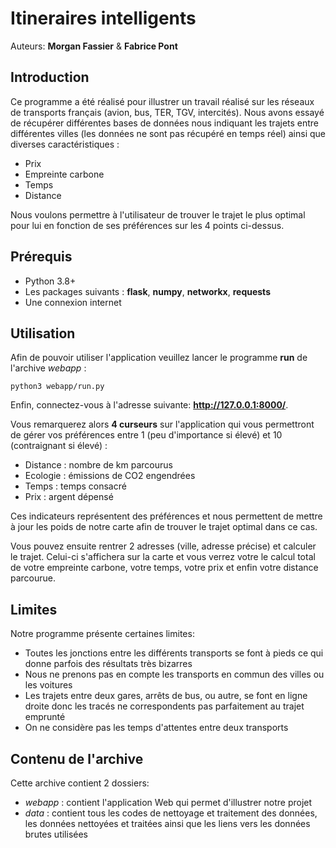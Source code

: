 # Itineraires intelligents
Auteurs: **Morgan Fassier** & **Fabrice Pont**
## Introduction
Ce programme a été réalisé pour illustrer un travail réalisé sur les réseaux de transports français (avion, bus, TER, TGV, intercités). Nous avons essayé de récupérer différentes bases de données nous indiquant les trajets entre différentes villes (les données ne sont pas récupéré en temps réel) ainsi que diverses caractéristiques :
- Prix
- Empreinte carbone
- Temps
- Distance

Nous voulons permettre à l'utilisateur de trouver le trajet le plus optimal pour lui en fonction de ses préférences sur les 4 points ci-dessus.

## Prérequis
- Python 3.8+
- Les packages suivants : **flask**, **numpy**, **networkx**, **requests**
- Une connexion internet

## Utilisation

Afin de pouvoir utiliser l'application veuillez lancer le programme **run** de l'archive *webapp* :
```
python3 webapp/run.py
```
Enfin, connectez-vous à l'adresse suivante: **http://127.0.0.1:8000/**.

Vous remarquerez alors **4 curseurs** sur l'application qui vous permettront de gérer vos préférences entre 1 (peu d'importance si élevé) et 10 (contraignant si élevé) :
- Distance : nombre de km parcourus
- Ecologie : émissions de CO2 engendrées
- Temps : temps consacré
- Prix : argent dépensé

Ces indicateurs représentent des préférences et nous permettent de mettre à jour les poids de notre carte afin de trouver le trajet optimal dans ce cas.

Vous pouvez ensuite rentrer 2 adresses (ville, adresse précise) et calculer le trajet. Celui-ci s'affichera sur la carte et vous verrez votre le calcul total de votre empreinte carbone, votre temps, votre prix et enfin votre distance parcourue.


## Limites
Notre programme présente certaines limites:
- Toutes les jonctions entre les différents transports se font à pieds ce qui donne parfois des résultats très bizarres
- Nous ne prenons pas en compte les transports en commun des villes ou les voitures
- Les trajets entre deux gares, arrêts de bus, ou autre, se font en ligne droite donc les tracés ne correspondents pas parfaitement au trajet emprunté
- On ne considère pas les temps d'attentes entre deux transports

## Contenu de l'archive
Cette archive contient 2 dossiers:
- *webapp* : contient l'application Web qui permet d'illustrer notre projet
- *data* : contient tous les codes de nettoyage et traitement des données, les données nettoyées et traitées ainsi que les liens vers les données brutes utilisées
